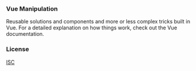 ### Vue Manipulation
Reusable solutions and components and more or less complex tricks built in Vue. For a detailed explanation on how things work, check out the Vue documentation.

### License
[ISC](https://github.com/adrienloup/javascript-vanilla-sample/blob/master/LICENSE.md)
